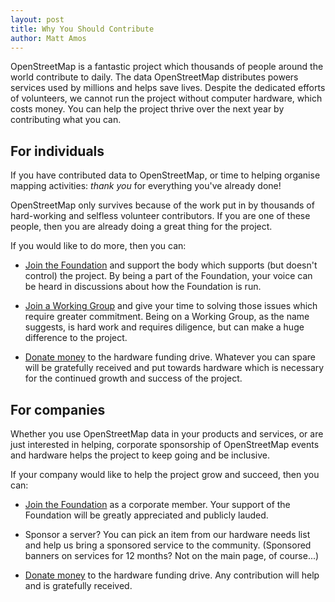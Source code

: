 ```yaml
---
layout: post
title: Why You Should Contribute
author: Matt Amos
---
```


OpenStreetMap is a fantastic project which thousands of people around
the world contribute to daily. The data OpenStreetMap distributes
powers services used by millions and helps save lives. Despite the
dedicated efforts of volunteers, we cannot run the project without
computer hardware, which costs money. You can help the project thrive
over the next year by contributing what you can.

## For individuals

If you have contributed data to OpenStreetMap, or time to helping
organise mapping activities: _thank_ _you_ for everything you've
already done!

OpenStreetMap only survives because of the work put in by thousands of
hard-working and selfless volunteer contributors. If you are one of
these people, then you are already doing a great thing for the
project.

If you would like to do more, then you can:

* [Join the Foundation][1] and support the body which supports (but
  doesn't control) the project. By being a part of the Foundation,
  your voice can be heard in discussions about how the Foundation is
  run.

* [Join a Working Group][2] and give your time to solving those issues
  which require greater commitment. Being on a Working Group, as the
  name suggests, is hard work and requires diligence, but can make a
  huge difference to the project.

* [Donate money][3] to the hardware funding drive. Whatever you can
  spare will be gratefully received and put towards hardware which
  is necessary for the continued growth and success of the project.

## For companies

Whether you use OpenStreetMap data in your products and services, or
are just interested in helping, corporate sponsorship of OpenStreetMap
events and hardware helps the project to keep going and be inclusive.

If your company would like to help the project grow and succeed, then
you can:

* [Join the Foundation][4] as a corporate member. Your support of the
  Foundation will be greatly appreciated and publicly lauded.

* Sponsor a server? You can pick an item from our hardware needs list
  and help us bring a sponsored service to the community. (Sponsored
  banners on services for 12 months? Not on the main page, of
  course...)

* [Donate money][3] to the hardware funding drive. Any contribution
  will help and is gratefully received.

[1]: http://www.osmfoundation.org/wiki/Join
[2]: http://www.osmfoundation.org/wiki/Working_Groups
[3]: http://donate.openstreetmap.org/
[4]: http://www.osmfoundation.org/wiki/Corporate_Membership
